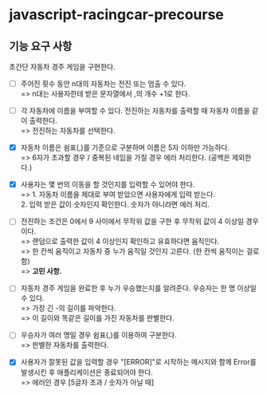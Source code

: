 # javascript-racingcar-precourse

## 기능 요구 사항

초간단 자동차 경주 게임을 구현한다.

- [ ] 주어진 횟수 동안 n대의 자동차는 전진 또는 멈출 수 있다.  
  => n대는 사용자한테 받은 문자열에서 ,의 개수 +1로 한다.

- [ ] 각 자동차에 이름을 부여할 수 있다. 전진하는 자동차를 출력할 때 자동차 이름을 같이 출력한다.  
  => 전진하는 자동차를 선택한다.

- [x] 자동차 이름은 쉼표(,)를 기준으로 구분하며 이름은 5자 이하만 가능하다.  
  => 6자가 초과할 경우 / 중복된 네임을 가질 경우 에러 처리한다. (공백은 제외한다.)

- [x] 사용자는 몇 번의 이동을 할 것인지를 입력할 수 있어야 한다.  
  => 1. 자동차 이름을 제대로 부여 받았으면 사용자에게 입력 받는다.  
     2. 입력 받은 값이 숫자인지 확인한다. 숫자가 아니라면 에러 처리.

- [ ] 전진하는 조건은 0에서 9 사이에서 무작위 값을 구한 후 무작위 값이 4 이상일 경우이다.  
  => 랜덤으로 출력한 값이 4 이상인지 확인하고 유효하다면 움직인다.  
     => 한 칸씩 움직이고 자동차 중 누가 움직일 것인지 고른다. (한 칸씩 움직이는 걸로 함)  
     => **고민 사항.**

- [ ] 자동차 경주 게임을 완료한 후 누가 우승했는지를 알려준다. 우승자는 한 명 이상일 수 있다.  
  => 가장 긴 -의 길이를 파악한다.  
     => 이 길이와 똑같은 길이를 가진 자동차를 판별한다.

- [ ] 우승자가 여러 명일 경우 쉼표(,)를 이용하여 구분한다.  
  => 판별한 자동차를 출력한다.

- [x] 사용자가 잘못된 값을 입력할 경우 "[ERROR]"로 시작하는 메시지와 함께 Error를 발생시킨 후 애플리케이션은 종료되어야 한다.  
  => 에러인 경우 [5글자 초과 / 숫자가 아닐 때]
